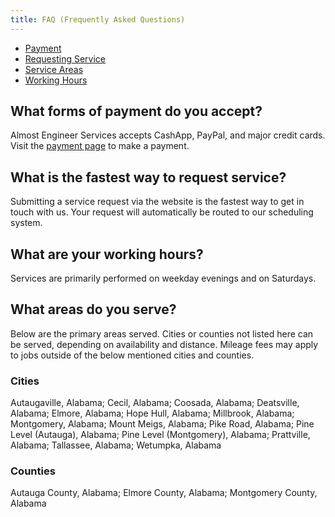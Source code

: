 ```yaml
---
title: FAQ (Frequently Asked Questions)
---
```


* [Payment](#what-forms-of-payment-do-you-accept)
* [Requesting Service](#what-is-the-fastest-way-to-request-service)
* [Service Areas](#what-areas-do-you-serve)
* [Working Hours](#what-are-your-working-hours)

## What forms of payment do you accept? 

Almost Engineer Services accepts CashApp, PayPal, and major credit cards. Visit the 
[payment page](/payment) to make a payment.

## What is the fastest way to request service? 

Submitting a service request via the website is the fastest way to get in touch with us. Your request 
will automatically be routed to our scheduling system.

## What are your working hours?

Services are primarily performed on weekday evenings and on Saturdays.

## What areas do you serve? 

Below are the primary areas served. Cities or counties not listed here can be served, depending
on availability and distance. Mileage fees may apply to jobs outside of the below mentioned
cities and counties.

### Cities

Autaugaville, Alabama;
Cecil, Alabama;
Coosada, Alabama;
Deatsville, Alabama;
Elmore, Alabama;
Hope Hull, Alabama;
Millbrook, Alabama;
Montgomery, Alabama;
Mount Meigs, Alabama;
Pike Road, Alabama;
Pine Level (Autauga), Alabama;
Pine Level (Montgomery), Alabama;
Prattville, Alabama;
Tallassee, Alabama;
Wetumpka, Alabama

### Counties

Autauga County, Alabama;
Elmore County, Alabama;
Montgomery County, Alabama
